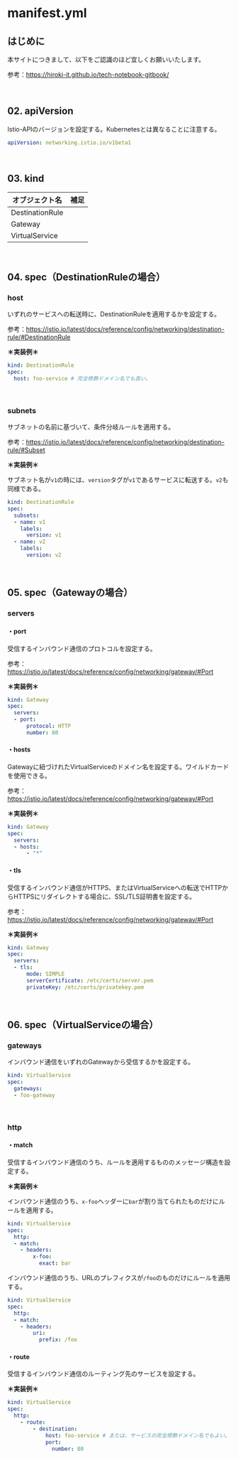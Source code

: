 # manifest.yml

## はじめに

本サイトにつきまして、以下をご認識のほど宜しくお願いいたします。

参考：https://hiroki-it.github.io/tech-notebook-gitbook/

<br>

## 02. apiVersion

Istio-APIのバージョンを設定する。Kubernetesとは異なることに注意する。

```yaml
apiVersion: networking.istio.io/v1beta1
```

<br>

## 03. kind

| オブジェクト名  | 補足 |
| --------------- | ---- |
| DestinationRule |      |
| Gateway         |      |
| VirtualService  |      |

<br>

## 04. spec（DestinationRuleの場合）

### host

いずれのサービスへの転送時に、DestinationRuleを適用するかを設定する。

参考：https://istio.io/latest/docs/reference/config/networking/destination-rule/#DestinationRule

**＊実装例＊**

```yaml
kind: DestinationRule
spec:
  host: foo-service # 完全修飾ドメイン名でも良い。
```

<br>

### subnets

サブネットの名前に基づいて、条件分岐ルールを適用する。

参考：https://istio.io/latest/docs/reference/config/networking/destination-rule/#Subset

**＊実装例＊**

サブネット名が```v1```の時には、```version```タグが```v1```であるサービスに転送する。```v2```も同様である。

```yaml
kind: DestinationRule
spec:
  subsets:
  - name: v1
    labels:
      version: v1
  - name: v2
    labels:
      version: v2
```

<br>

## 05. spec（Gatewayの場合）

### servers

#### ・port

受信するインバウンド通信のプロトコルを設定する。

参考：https://istio.io/latest/docs/reference/config/networking/gateway/#Port

**＊実装例＊**

```yaml
kind: Gateway
spec:
  servers:
  - port:
      protocol: HTTP
      number: 80
```

#### ・hosts

Gatewayに紐づけれたVirtualServiceのドメイン名を設定する。ワイルドカードを使用できる。

参考：https://istio.io/latest/docs/reference/config/networking/gateway/#Port

**＊実装例＊**

```yaml
kind: Gateway
spec:
  servers:
  - hosts:
      - "*" 
```

#### ・tls

受信するインバウンド通信がHTTPS、またはVirtualServiceへの転送でHTTPからHTTPSにリダイレクトする場合に、SSL/TLS証明書を設定する。

参考：https://istio.io/latest/docs/reference/config/networking/gateway/#Port

**＊実装例＊**

```yaml
kind: Gateway
spec:
  servers:
  - tls:
      mode: SIMPLE
      serverCertificate: /etc/certs/server.pem
      privateKey: /etc/certs/privatekey.pem
```

<br>

## 06. spec（VirtualServiceの場合）

### gateways

インバウンド通信をいずれのGatewayから受信するかを設定する。

```yaml
kind: VirtualService
spec:
  gateways:
  - foo-gateway
```

<br>

### http

#### ・match

受信するインバウンド通信のうち、ルールを適用するもののメッセージ構造を設定する。

**＊実装例＊**

インバウンド通信のうち、```x-foo```ヘッダーに```bar```が割り当てられたものだけにルールを適用する。

```yaml
kind: VirtualService
spec:
  http:
  - match:
    - headers:
        x-foo:
          exact: bar
```

インバウンド通信のうち、URLのプレフィクスが```/foo```のものだけにルールを適用する。

```yaml
kind: VirtualService
spec:
  http:
  - match:
    - headers:
        uri:
          prefix: /foo
```

#### ・route

受信するインバウンド通信のルーティング先のサービスを設定する。

**＊実装例＊**

```yaml
kind: VirtualService
spec:
  http:
    - route:
        - destination:
            host: foo-service # または、サービスの完全修飾ドメイン名でもよい。
            port:
              number: 80
```

